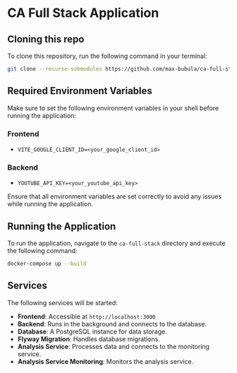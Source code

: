 # CA Full Stack Application

## Cloning this repo

To clone this repository, run the following command in your terminal:

```bash
git clone --recurse-submodules https://github.com/max-bubula/ca-full-stack.git
```


## Required Environment Variables

Make sure to set the following environment variables in your shell before running the application:

### Frontend
- `VITE_GOOGLE_CLIENT_ID=<your_google_client_id>`

### Backend
- `YOUTUBE_API_KEY=<your_youtube_api_key>`

Ensure that all environment variables are set correctly to avoid any issues while running the application.

## Running the Application

To run the application, navigate to the `ca-full-stack` directory and execute the following command:

```bash
docker-compose up --build
```

## Services

The following services will be started:

- **Frontend**: Accessible at `http://localhost:3000`
- **Backend**: Runs in the background and connects to the database.
- **Database**: A PostgreSQL instance for data storage.
- **Flyway Migration**: Handles database migrations.
- **Analysis Service**: Processes data and connects to the monitoring service.
- **Analysis Service Monitoring**: Monitors the analysis service.

